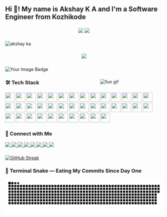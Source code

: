 <h2 align="left">Hi 👋! My name is Akshay K A and I'm a Software Engineer from Kozhikode</h2>

###

<div align="center">
  <img src="https://github-readme-stats.vercel.app/api?username=akshay-k-a-dev&hide_title=false&hide_rank=false&show_icons=true&include_all_commits=true&count_private=true&disable_animations=false&theme=dracula&locale=en&hide_border=false" height="150" />
  <img src="https://github-readme-stats.vercel.app/api/top-langs?username=akshay-k-a-dev&locale=en&hide_title=false&layout=compact&card_width=320&langs_count=5&theme=dracula&hide_border=false" height="150" />
</div>

###

<p align="left"> <img src="https://komarev.com/ghpvc/?username=akshay-k-a-dev&label=Profile%20views&color=0e75b6&style=flat" alt="akshay ka" /> </p>

###

<!-- 🏆 GitHub Trophies -->
<div align="center">
  <img src="https://github-profile-trophy.vercel.app/?username=akshay-k-a-dev&theme=dracula&no-frame=true&row=1&column=7" />
</div>

###

<img src="https://tryhackme-badges.s3.amazonaws.com/akshayka.png" alt="Your Image Badge" />


###

<img align="right" src="https://i.imgflip.com/65efzo.gif" alt="fun gif" width="200" />

###

### 🛠️ Tech Stack

<div align="left">

<!-- Languages -->
<img src="https://cdn.jsdelivr.net/gh/devicons/devicon/icons/javascript/javascript-original.svg" height="30" width="30" />
<img src="https://cdn.jsdelivr.net/gh/devicons/devicon/icons/typescript/typescript-original.svg" height="30" width="30" />
<img src="https://cdn.jsdelivr.net/gh/devicons/devicon/icons/python/python-original.svg" height="30" width="30" />
<img src="https://cdn.jsdelivr.net/gh/devicons/devicon/icons/csharp/csharp-original.svg" height="30" width="30" />
<img src="https://cdn.jsdelivr.net/gh/devicons/devicon/icons/c/c-original.svg" height="30" width="30" />
<img src="https://cdn.jsdelivr.net/gh/devicons/devicon/icons/cplusplus/cplusplus-original.svg" height="30" width="30" />

<!-- Web -->
<img src="https://cdn.jsdelivr.net/gh/devicons/devicon/icons/html5/html5-original.svg" height="30" width="30" />
<img src="https://cdn.jsdelivr.net/gh/devicons/devicon/icons/css3/css3-original.svg" height="30" width="30" />
<img src="https://cdn.jsdelivr.net/gh/devicons/devicon/icons/bootstrap/bootstrap-original.svg" height="30" width="30" />
<img src="https://cdn.jsdelivr.net/gh/devicons/devicon/icons/sass/sass-original.svg" height="30" width="30" />
<img src="https://cdn.jsdelivr.net/gh/devicons/devicon/icons/tailwindcss/tailwindcss-original-wordmark.svg" height="30" width="30" />

<!-- Frameworks -->
<img src="https://cdn.jsdelivr.net/gh/devicons/devicon/icons/react/react-original.svg" height="30" width="30" />
<img src="https://cdn.jsdelivr.net/gh/devicons/devicon/icons/nextjs/nextjs-original.svg" height="30" width="30" />
<img src="https://cdn.jsdelivr.net/gh/devicons/devicon/icons/redux/redux-original.svg" height="30" width="30" />
<img src="https://cdn.jsdelivr.net/gh/devicons/devicon/icons/nodejs/nodejs-original.svg" height="30" width="30" />
<img src="https://cdn.jsdelivr.net/gh/devicons/devicon/icons/express/express-original.svg" height="30" width="30" />
<img src="https://cdn.jsdelivr.net/gh/devicons/devicon/icons/fastapi/fastapi-original.svg" height="30" width="30" />
<img src="https://cdn.jsdelivr.net/gh/devicons/devicon/icons/flask/flask-original.svg" height="30" width="30" />
<img src="https://cdn.jsdelivr.net/gh/devicons/devicon/icons/electron/electron-original.svg" height="30" width="30" />

<!-- Mobile -->
<img src="https://cdn.jsdelivr.net/gh/devicons/devicon/icons/flutter/flutter-original.svg" height="30" width="30" />

<!-- DevOps -->
<img src="https://cdn.jsdelivr.net/gh/devicons/devicon/icons/docker/docker-original.svg" height="30" width="30" />
<img src="https://cdn.jsdelivr.net/gh/devicons/devicon/icons/nginx/nginx-original.svg" height="30" width="30" />
<img src="https://cdn.jsdelivr.net/gh/devicons/devicon/icons/amazonwebservices/amazonwebservices-line-wordmark.svg" height="30" width="30" />
<img src="https://cdn.jsdelivr.net/gh/devicons/devicon/icons/azure/azure-original.svg" height="30" width="30" />
<img src="https://cdn.jsdelivr.net/gh/devicons/devicon/icons/heroku/heroku-original.svg" height="30" width="30" />

<!-- OS & Shell -->
<img src="https://cdn.jsdelivr.net/gh/devicons/devicon/icons/linux/linux-original.svg" height="30" width="30" />
<img src="https://cdn.jsdelivr.net/gh/devicons/devicon/icons/ubuntu/ubuntu-plain.svg" height="30" width="30" />
<img src="https://cdn.jsdelivr.net/gh/devicons/devicon/icons/debian/debian-original.svg" height="30" width="30" />
<img src="https://cdn.jsdelivr.net/gh/devicons/devicon/icons/fedora/fedora-original.svg" height="30" width="30" />
<img src="https://cdn.jsdelivr.net/gh/devicons/devicon/icons/bash/bash-original.svg" height="30" width="30" />

<!-- Database -->
<img src="https://cdn.jsdelivr.net/gh/devicons/devicon/icons/mysql/mysql-original.svg" height="30" width="30" />
<img src="https://cdn.jsdelivr.net/gh/devicons/devicon/icons/sqlite/sqlite-original.svg" height="30" width="30" />
<img src="https://cdn.jsdelivr.net/gh/devicons/devicon/icons/postgresql/postgresql-original.svg" height="30" width="30" />
<img src="https://cdn.jsdelivr.net/gh/devicons/devicon/icons/firebase/firebase-plain.svg" height="30" width="30" />

<!-- Tools -->
<img src="https://cdn.jsdelivr.net/gh/devicons/devicon/icons/git/git-original.svg" height="30" width="30" />
<img src="https://cdn.jsdelivr.net/gh/devicons/devicon/icons/github/github-original.svg" height="30" width="30" />
<img src="https://cdn.jsdelivr.net/gh/devicons/devicon/icons/gitlab/gitlab-original.svg" height="30" width="30" />
<img src="https://cdn.jsdelivr.net/gh/devicons/devicon/icons/vscode/vscode-original.svg" height="30" width="30" />

</div>

###

### 🔗 Connect with Me

<div align="left">
  <a href="https://www.youtube.com/@AKSHAY-K-A" target="_blank">
    <img src="https://img.shields.io/static/v1?message=YouTube&logo=youtube&label=&color=FF0000&logoColor=white&style=for-the-badge" height="35" />
  </a>
  <a href="https://www.instagram.com/akshay_k.a._/" target="_blank">
    <img src="https://img.shields.io/static/v1?message=Instagram&logo=instagram&label=&color=E4405F&logoColor=white&style=for-the-badge" height="35" />
  </a>
  <a href="https://discordapp.com/users/aizen_sosuke_1" target="_blank">
    <img src="https://img.shields.io/static/v1?message=Discord&logo=discord&label=&color=7289DA&logoColor=white&style=for-the-badge" height="35" />
  </a>
  <a href="mailto:akshayka@mamocollege.org" target="_blank">
    <img src="https://img.shields.io/static/v1?message=Gmail&logo=gmail&label=&color=D14836&logoColor=white&style=for-the-badge" height="35" />
  </a>
  <a href="https://www.linkedin.com/in/akshay-k-a-dev/" target="_blank">
    <img src="https://img.shields.io/static/v1?message=LinkedIn&logo=linkedin&label=&color=0077B5&logoColor=white&style=for-the-badge" height="35" />
  </a>
  <a href="https://tryhackme.com/p/akshayka" target="_blank">
    <img src="https://img.shields.io/badge/TryHackMe-Profile-red?logo=tryhackme&logoColor=white&style=for-the-badge" height="35" />
  </a>
  <a href="https://app.mulearn.org/profile/akshayka-1@mulearn" target="_blank">
    <img src="https://img.shields.io/badge/μLearn-Profile-6f42c1?logo=github&logoColor=white&style=for-the-badge" height="35" />
  </a>
  <a href="https://tinkerhub.org/@akshayka" target="_blank">
    <img src="https://img.shields.io/badge/TinkerHub-Profile-0a192f?logo=google-chrome&logoColor=white&style=for-the-badge" height="35" />
  </a>
</div>

###

[![GitHub Streak](http://github-readme-streak-stats.herokuapp.com?user=akshay-k-a-dev&theme=tokyonight&hide_border=true&date_format=M%20j%5B%2C%20Y%5D)](https://git.io/streak-stats)

###
### 🐍 Terminal Snake — Eating My Commits Since Day One

<img src="https://raw.githubusercontent.com/akshay-k-a-dev/akshay-k-a-dev/output/github-snake-dark.svg" alt="Snake animation" />
